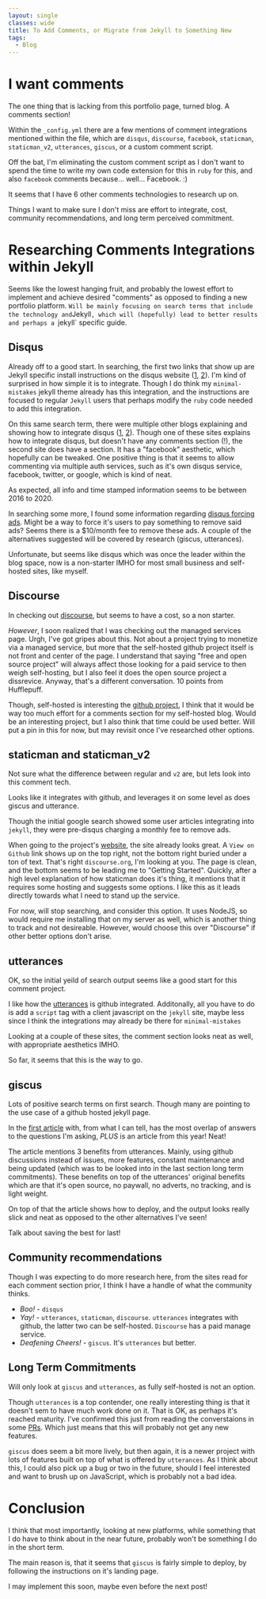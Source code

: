 ```yaml
---
layout: single
classes: wide
title: To Add Comments, or Migrate from Jekyll to Something New
tags:
  - Blog
---
```


# I want comments

The one thing that is lacking from this portfolio page, turned blog. A comments section!

Within the `_config.yml` there are a few mentions of comment integrations mentioned within the file, which are `disqus`, `discourse`, `facebook`, `staticman`, `staticman_v2`, `utterances`, `giscus`, or a custom comment script.

Off the bat, I'm eliminating the custom comment script as I don't want to spend the time to write my own code extension for this in `ruby` for this, and also `facebook` comments because... well... Facebook. :)

It seems that I have 6 other comments technologies to research up on.

Things I want to make sure I don't miss are effort to integrate, cost, community recommendations, and long term perceived commitment.

# Researching Comments Integrations within Jekyll
Seems like the lowest hanging fruit, and probably the lowest effort to implement and achieve desired "comments" as opposed to finding a new portfolio platform.
`
Will be mainly focusing on search terms that include the technology and `Jekyll`, which will (hopefully) lead to better results and perhaps a `jekyll` specific guide.
## Disqus
Already off to a good start. In searching, the first two links that show up are Jekyll specific install instructions on the disqus website ([1](https://disqus.com/admin/install/platforms/jekyll/), [2](https://help.disqus.com/en/articles/1935528-jekyll-installation-instructions)). I'm kind of surprised in how simple it is to integrate. Though I do think my `minimal-mistakes` jekyll theme already has this integration, and the instructions are focused to regular `Jekyll` users that perhaps modify the `ruby` code needed to add this integration.

On this same search term, there were multiple other blogs explaining and showing how to integrate disqus ([1](https://desiredpersona.com/disqus-comments-jekyll/), [2](https://poanchen.github.io/blog/2017/07/27/how-to-add-disqus-to-your-jekyll-site)). Though one of these sites explains how to integrate disqus, but doesn't have any comments section (!), the second site does have a section. It has a "facebook" aesthetic, which hopefully can be tweaked. One positive thing is that it seems to allow commenting via multiple auth services, such as it's own disqus service, facebook, twitter, or google, which is kind of neat.

As expected, all info and time stamped information seems to be between 2016 to 2020.

In searching some more, I found some information regarding [disqus forcing ads](https://www.cesarsotovalero.net/blog/replace-disqus-with-a-better-alternative.html). Might be a way to force it's users to pay something to remove said ads? Seems there is a $10/month fee to remove these ads. A couple of the alternatives suggested will be covered by research (giscus, utterances).

Unfortunate, but seems like disqus which was once the leader within the blog space, now is a non-starter IMHO for most small business and self-hosted sites, like myself.
## Discourse
In checking out [discourse](https://www.discourse.org), but seems to have a cost, so a non starter.

*However*, I soon realized that I was checking out the managed services page. Urgh, I've got gripes about this. Not about a project trying to monetize via a managed service, but more that the self-hosted github project itself is not front and center of the page. I understand that saying "free and open source project" will always affect those looking for a paid service to then weigh self-hosting, but I also feel it does the open source project a dissrevice. Anyway, that's a different conversation. 10 points from Hufflepuff.

Though, self-hosted is interesting the [github project](https://github.com/discourse/discourse), I think that it would be way too much effort for a comments section for my self-hosted blog. Would be an interesting project, but I also think that time could be used better. Will put a pin in this for now, but may revisit once I've researched other options.
## staticman and staticman_v2
Not sure what the difference between regular and `v2` are, but lets look into this comment tech.

Looks like it integrates with github, and leverages it on some level as does giscus and utterance.

Though the initial google search showed some user articles integrating into `jekyll`, they were pre-disqus charging a monthly fee to remove ads.

When going to the project's [website](https://staticman.net), the site already looks great. A `View on Github` link shows up on the top right, not the bottom right buried under a ton of text. That's right `discourse.org`, I'm looking at you. The page is clean, and the bottom seems to be leading me to "Getting Started". Quickly, after a high level explanation of how staticman does it's thing, it mentions that it requires some hosting and suggests some options. I like this as it leads directly towards what I need to stand up the service.

For now, will stop searching, and consider this option. It uses NodeJS, so would require me installing that on my server as well, which is another thing to track and not desireable. However, would choose this over "Discourse" if other better options don't arise.

## utterances
OK, so the initial yeild of search output seems like a good start for this comment project.

I like how the [utterances](https://utteranc.es/) is github integrated. Additonally, all you have to do is add a `script` tag with a client javascript on the `jekyll` site, maybe less since I think the integrations may already be there for `minimal-mistakes`

Looking at a couple of these sites, the comment section looks neat as well, with appropriate aesthetics IMHO.

So far, it seems that this is the way to go.

## giscus
Lots of positive search terms on first search. Though many are pointing to the use case of a github hosted jekyll page.

In the [first article](https://blog.jakelee.co.uk/migrating-from-utterances-to-giscus-comments/) with, from what I can tell, has the most overlap of answers to the questions I'm asking, _PLUS_ is an article from this year! Neat!

The article mentions 3 benefits from utterances. Mainly, using github discussions instead of issues, more features, constant maintenance and being updated (which was to be looked into in the last section long term commitments). These benefits on top of the utterances' original benefits which are that it's open source, no paywall, no adverts, no tracking, and is light weight.

On top of that the article shows how to deploy, and the output looks really slick and neat as opposed to the other alternatives I've seen!

Talk about saving the best for last!

## Community recommendations
Though I was expecting to do more research here, from the sites read for each comment section prior, I think I have a handle of what the community thinks.

- *Boo!* - `disqus`
- *Yay!* - `utterances`, `staticman`, `discourse`. `utterances` integrates with github, the latter two can be self-hosted. `Discourse` has a paid manage service.
- *Deafening Cheers!* - `giscus`. It's `utterances` but better.

## Long Term Commitments
Will only look at `giscus` and `utterances`, as fully self-hosted is not an option.

Though `utterances` is a top contender, one really interesting thing is that it doesn't sem to have much work done on it. That is OK, as perhaps it's reached maturity. I've confirmed this just from reading the converstaions in some [PRs](https://github.com/utterance/utterances/pull/222#issuecomment-864655492). Which just means that this will probably not get any new features.

`giscus` does seem a bit more lively, but then again, it is a newer project with lots of features built on top of what is offered by `utterances`. As I think about this, I could also pick up a bug or two in the future, should I feel interested and want to brush up on JavaScript, which is probably not a bad idea.

# Conclusion
I think that most importantly, looking at new platforms, while something that I do have to think about in the near future, probably won't be something I do in the short term.

The main reason is, that it seems that `giscus` is fairly simple to deploy, by following the instructions on it's landing page.

I may implement this soon, maybe even before the next post!
